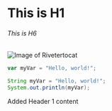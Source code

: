 # This is H1
###### This is H6  

![Image of Rivetertocat](https://octodex.github.com/images/mona-the-rivetertocat.png)


``` javascript
var myVar = "Hello, world!";
```

``` java
String myVar = "Hello, world!";
System.out.println(myVar);
```





Added Header 1 content
